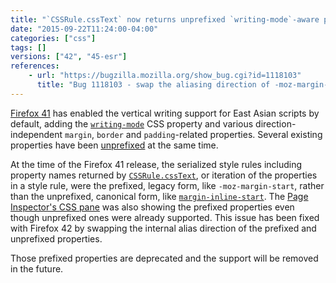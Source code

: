 ```yaml
---
title: "`CSSRule.cssText` now returns unprefixed `writing-mode`-aware properties"
date: "2015-09-22T11:24:00-04:00"
categories: ["css"]
tags: []
versions: ["42", "45-esr"]
references:
    - url: "https://bugzilla.mozilla.org/show_bug.cgi?id=1118103"
      title: "Bug 1118103 - swap the aliasing direction of -moz-margin-start <-> margin-inline-start etc."
---
```

[Firefox 41](https://developer.mozilla.org/Firefox/Releases/41#CSS) has enabled the vertical writing support for East Asian scripts by default, adding the [`writing-mode`](https://developer.mozilla.org/docs/Web/CSS/writing-mode) CSS property and various direction-independent `margin`, `border` and `padding`-related properties. Several existing properties have been [unprefixed](https://www.fxsitecompat.dev/en-CA/docs/2015/direction-independent-css-properies-have-been-unprefixed/) at the same time.

At the time of the Firefox 41 release, the serialized style rules including property names returned by [`CSSRule.cssText`](https://developer.mozilla.org/docs/Web/API/CSSRule/cssText), or iteration of the properties in a style rule, were the prefixed, legacy form, like `-moz-margin-start`, rather than the unprefixed, canonical form, like [`margin-inline-start`](https://developer.mozilla.org/docs/Web/CSS/margin-inline-start). The [Page Inspector's CSS pane](https://developer.mozilla.org/docs/Tools/Page_Inspector/How_to/Examine_and_edit_CSS) was also showing the prefixed properties even though unprefixed ones were already supported. This issue has been fixed with Firefox 42 by swapping the internal alias direction of the prefixed and unprefixed properties.

Those prefixed properties are deprecated and the support will be removed in the future.

